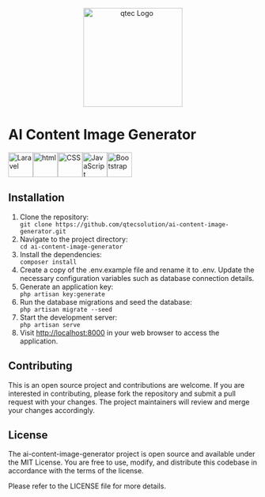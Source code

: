 <p align="center">
<a href="https://qtecsolution.com/" target="_blank">
<img src="https://media.licdn.com/dms/image/C510BAQFPADB5GnQEZA/company-logo_200_200/0/1574759253542?e=2147483647&v=beta&t=1cYJ8BJV-mUnLBZlKJEVApQXBj32T6bT2alRbuT_xrw" width="200" alt="qtec Logo">
</a>
</p>

<h1>AI Content Image Generator</h1>

<div style="display: flex;">
    <img src="https://upload.wikimedia.org/wikipedia/commons/thumb/9/9a/Laravel.svg/170px-Laravel.svg.png" width="50px" height="50px" alt="Laravel" class="icon">
    <img src="https://w7.pngwing.com/pngs/187/112/png-transparent-responsive-web-design-html-computer-icons-css3-world-wide-web-consortium-css-angle-text-rectangle-thumbnail.png" width="50px" height="50px" alt="html" class="icon">
    <img src="https://img2.freepng.fr/20180816/rcw/kisspng-cascading-style-sheets-logo-clip-art-css3-html-5b7617f67bd3d6.3499284915344660385072.jpg" width="50px" height="50px" alt="CSS" class="icon">
    <img src="https://upload.wikimedia.org/wikipedia/commons/thumb/6/6a/JavaScript-logo.png/800px-JavaScript-logo.png" alt="JavaScript" width="50px" height="50px" class="icon">
    <img src="https://upload.wikimedia.org/wikipedia/commons/thumb/b/b2/Bootstrap_logo.svg/2560px-Bootstrap_logo.svg.png" width="50px" height="50px"  alt="Bootstrap" class="icon">
</div>  

 <h2>Installation</h2>
<ol>
    <li>Clone the repository:</li>
    <code>git clone https://github.com/qtecsolution/ai-content-image-generator.git</code>
    <li>Navigate to the project directory:</li>
    <code>cd ai-content-image-generator</code>
    <li>Install the dependencies:</li>
    <code>composer install</code>
    <li>Create a copy of the .env.example file and rename it to .env. Update the necessary configuration variables such as database connection details.</li>
    <li>Generate an application key:</li>
    <code>php artisan key:generate</code>
    <li>Run the database migrations and seed the database:</li>
    <code>php artisan migrate --seed</code>
    <li>Start the development server:</li>
    <code>php artisan serve</code>
    <li>Visit <a href="http://localhost:8000">http://localhost:8000</a> in your web browser to access the application.</li>
</ol>

<h2>Contributing</h2>
<p>This is an open source project and contributions are welcome. If you are interested in contributing, please fork the repository and submit a pull request with your changes. The project maintainers will review and merge your changes accordingly.</p>


<h2>License</h2>
<p>The ai-content-image-generator project is open source and available under the MIT License. You are free to use, modify, and distribute this codebase in accordance with the terms of the license.</p>
<p>Please refer to the LICENSE file for more details.</p>


